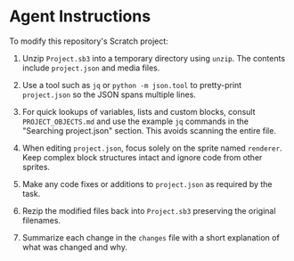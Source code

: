 # Agent Instructions

To modify this repository's Scratch project:
1. Unzip `Project.sb3` into a temporary directory using `unzip`. The contents include `project.json` and media files.

2. Use a tool such as `jq` or `python -m json.tool` to pretty-print `project.json` so the JSON spans multiple lines.
3. For quick lookups of variables, lists and custom blocks, consult `PROJECT_OBJECTS.md` and use the example `jq` commands in the "Searching project.json" section. This avoids scanning the entire file.
4. When editing `project.json`, focus solely on the sprite named `renderer`. Keep complex block structures intact and ignore code from other sprites.
5. Make any code fixes or additions to `project.json` as required by the task.
6. Rezip the modified files back into `Project.sb3` preserving the original filenames.
7. Summarize each change in the `changes` file with a short explanation of what was changed and why.

